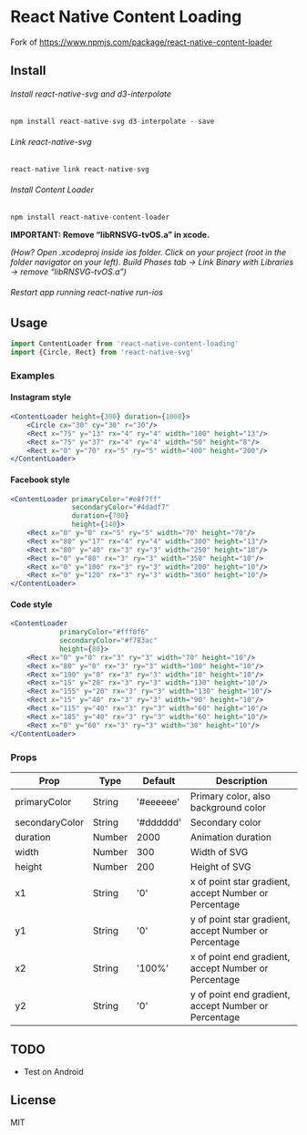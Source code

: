 # React Native Content Loading

Fork of https://www.npmjs.com/package/react-native-content-loader

## Install

###### Install react-native-svg and d3-interpolate ######
```js
npm install react-native-svg d3-interpolate --save
```
###### Link react-native-svg ######
```js
react-native link react-native-svg
```
###### Install Content Loader ######
```js
npm install react-native-content-loader
```

**IMPORTANT: Remove “libRNSVG-tvOS.a” in xcode.**

*(How? Open .xcodeproj inside ios folder. Click on your project (root in the folder navigator on your left).
Build Phases tab -> Link Binary with Libraries -> remove “libRNSVG-tvOS.a”)*


###### Restart app running react-native run-ios ######

## Usage

```js
import ContentLoader from 'react-native-content-loading'
import {Circle, Rect} from 'react-native-svg'
```
### Examples

#### Instagram style
```jsx
<ContentLoader height={300} duration={1000}>
    <Circle cx="30" cy="30" r="30"/>
    <Rect x="75" y="13" rx="4" ry="4" width="100" height="13"/>
    <Rect x="75" y="37" rx="4" ry="4" width="50" height="8"/>
    <Rect x="0" y="70" rx="5" ry="5" width="400" height="200"/>
</ContentLoader>
```

#### Facebook style

```jsx
<ContentLoader primaryColor="#e8f7ff"
               secondaryColor="#4dadf7"
               duration={700}
               height={140}>
    <Rect x="0" y="0" rx="5" ry="5" width="70" height="70"/>
    <Rect x="80" y="17" rx="4" ry="4" width="300" height="13"/>
    <Rect x="80" y="40" rx="3" ry="3" width="250" height="10"/>
    <Rect x="0" y="80" rx="3" ry="3" width="350" height="10"/>
    <Rect x="0" y="100" rx="3" ry="3" width="200" height="10"/>
    <Rect x="0" y="120" rx="3" ry="3" width="360" height="10"/>
</ContentLoader>
```
#### Code style

```jsx
<ContentLoader
            primaryColor="#fff0f6"
            secondaryColor="#f783ac"
            height={80}>
    <Rect x="0" y="0" rx="3" ry="3" width="70" height="10"/>
    <Rect x="80" y="0" rx="3" ry="3" width="100" height="10"/>
    <Rect x="190" y="0" rx="3" ry="3" width="10" height="10"/>
    <Rect x="15" y="20" rx="3" ry="3" width="130" height="10"/>
    <Rect x="155" y="20" rx="3" ry="3" width="130" height="10"/>
    <Rect x="15" y="40" rx="3" ry="3" width="90" height="10"/>
    <Rect x="115" y="40" rx="3" ry="3" width="60" height="10"/>
    <Rect x="185" y="40" rx="3" ry="3" width="60" height="10"/>
    <Rect x="0" y="60" rx="3" ry="3" width="30" height="10"/>
</ContentLoader>
```
### Props

|Prop   |Type   |Default   |Description
|---|---|---|---|
|primaryColor   |String   |'#eeeeee'   |Primary color, also background color   |
|secondaryColor   |String   |'#dddddd'   |Secondary color   |
|duration   |Number   |2000   |Animation duration   |
|width   |Number   |300   |Width of SVG   |
|height   |Number   |200   |Height of SVG   |
|x1   |String   |'0'   |x of point star gradient, accept Number or Percentage   |
|y1   |String   |'0'   |y of point star gradient, accept Number or Percentage   |
|x2   |String   |'100%'   |x of point end gradient, accept Number or Percentage   |
|y2   |String   |'0'   |y of point end gradient, accept Number or Percentage   |

## TODO
- Test on Android

## License

MIT
